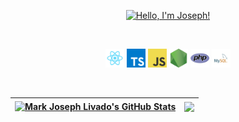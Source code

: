 <p align="center">
  <a href="https://github.com/markromolecule" target="_blank">
    <img width="50%" alt="Hello, I'm Joseph!" src="https://i.pinimg.com/originals/9d/d1/a0/9dd1a0c90caa865e3718947e2b91d35e.gif" />
  </a>
</p>

<br />

<p align="center">
  <code><img height="30" alt="React" src="https://raw.githubusercontent.com/github/explore/main/topics/react/react.png"></code>
  <code><img height="30" alt="TypeScript" src="https://raw.githubusercontent.com/github/explore/main/topics/typescript/typescript.png"></code>
  <code><img height="30" alt="JavaScript" src="https://raw.githubusercontent.com/github/explore/main/topics/javascript/javascript.png"></code>
  <code><img height="30" alt="Node.js" src="https://raw.githubusercontent.com/github/explore/main/topics/nodejs/nodejs.png"></code>
  <code><img height="30" alt="PHP" src="https://raw.githubusercontent.com/github/explore/main/topics/php/php.png"></code>
  <code><img height="30" alt="MySQL" src="https://raw.githubusercontent.com/github/explore/main/topics/mysql/mysql.png"></code>
  
</p>

<br />

<div align="center">

| <a href="https://github.com/markromolecule" target="_blank"><img align="center" src="https://github-readme-stats.vercel.app/api?username=markromolecule&theme=dark&hide_border=true&count_private=true&show_icons=true&include_all_commits=true" alt="Mark Joseph Livado's GitHub Stats" /></a> | <a href="https://github.com/markromolecule" target="_blank"><img align="center" src="https://github-readme-stats.vercel.app/api/top-langs/?username=markromolecule&layout=compact&theme=dark&hide_border=true" /></a> |
| ------------- | ------------- |

</div>
